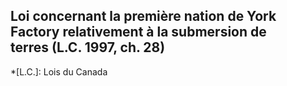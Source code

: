 ## Loi concernant la première nation de York Factory relativement à la submersion de terres (L.C. 1997, ch. 28)
  *[L.C.]: Lois du Canada
